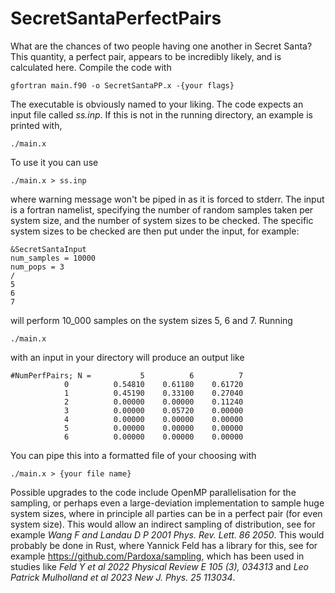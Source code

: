 # SecretSantaPerfectPairs
What are the chances of two people having one another in Secret Santa? 
This quantity, a perfect pair, appears to be incredibly likely, and is 
calculated here. Compile the code with
```
gfortran main.f90 -o SecretSantaPP.x -{your flags}
```
The executable is obviously named to your liking. 
The code expects an input file called _ss.inp_. If this is not in the running directory,
an example is printed with,
```
./main.x
```
To use it you can use 
```
./main.x > ss.inp
```
where warning message won't be piped in as it is forced to stderr. The input is a fortran namelist,
specifying the number of random samples taken per system size, and the number of system sizes to be checked. The specific system sizes to be checked are then put under the input, for example: 
```
&SecretSantaInput 
num_samples = 10000
num_pops = 3
/
5
6
7
```
will perform 10_000 samples on the system sizes 5, 6 and 7. Running
```
./main.x
```
with an input in your directory will produce an output like
```
#NumPerfPairs; N =           5          6          7
            0          0.54810    0.61180    0.61720
            1          0.45190    0.33100    0.27040
            2          0.00000    0.00000    0.11240
            3          0.00000    0.05720    0.00000
            4          0.00000    0.00000    0.00000
            5          0.00000    0.00000    0.00000
            6          0.00000    0.00000    0.00000
```
You can pipe this into a formatted file of your choosing with 
```
./main.x > {your file name}
```
Possible upgrades to the code include OpenMP parallelisation for the sampling, or perhaps even a large-deviation implementation to sample huge system sizes, where in principle all parties can be in a perfect pair (for even system size). This would allow an indirect sampling of distribution, see for example _Wang F and Landau D P 2001 Phys. Rev. Lett. 86 2050_. This would probably be done in Rust, where Yannick Feld has a library for this, see for example https://github.com/Pardoxa/sampling, which has been used in studies like _Feld Y et al 2022 Physical Review E 105 (3), 034313_ and  _Leo Patrick Mulholland et al 2023 New J. Phys. 25 113034_.